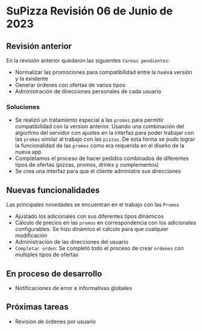 # SuPizza Revisión 06 de Junio de 2023

## Revisión anterior

En la revisión anterior quedaron las siguientes `tareas pendientes`:

- Normalizar las promociones para compatibilidad entre la nueva versión y la existente
- Generar órdenes con ofertas de varios tipos
- Administración de direcciones personales de cada usuario

### Soluciones

- Se realizó un tratamiento especial a las `promos` para permitir compatibilidad con la version anterior. Usando una combinación del algoritmo del servidor con ajustes en la interfaz para poder trabajar con las `promos` similar al trabajo con las `pizzas`. De esta forma se pudo lograr la funcionalidad de las `promos` como era requerida en el diseño de la nueva app
- Completamos el proceso de hacer pedidos combinados de diferentes tipos de ofertas (pizzas, promos, drinks y complementos)
- Se crea una interfaz para que el cliente administre sus direcciones

## Nuevas funcionalidades

Las principales novedades se encuentran en el trabajo con las `Promos`

- Ajustado los adicionales con sus diferentes tipos dinámicos
- Cálculo de precios en las `promos` en correspondencia con los adicionales configurables. Se hizo dinámico el cálculo para que cualquier modificación
- Administración de las direcciones del usuario
- `Completar orden`: Se completó todo el proceso de crear `ordenes` con multiples tipos de ofertas

## En proceso de desarrollo

- Notificaciones de error e informativas globales

## Próximas tareas

- Revision de órdenes por usuario

